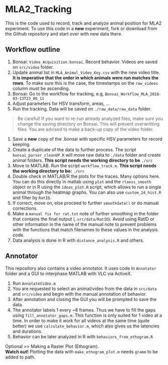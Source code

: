 # MLA2_Tracking

This is the code used to record, track and analyze animal position for MLA2 experiment.
To use this code in a **new** experiment, fork or download from the Github repository and start over with new data there.

## Workflow outline

1. Bonsai: `Video_Acquisition.bonsai`. Record behavior. Videos are saved on `src/video` folder.
1. Update animal list in `MLA_Animal_Video_Key.csv` with the new video title. **It is imperative that the order in which animals were run matches the rows**. To make sure this is the case, the timestamps on the `raw_videos` column must be ascending.
1. Bonsai: Go to the workflow for tracking, e.g, `Bonsai_Workflow_MLA_2018-03-13T23_06_11`
1. Adjust parameters for HSV transform, areas, ...
1. Run the tracking. Data will be saved on `./raw_data/raw_data` folder. 

> Be careful! If you want to re-run already analyzed files, make sure you change the saving directory on Bonsai. This will prevent overwritting files. You are advised to make a back-up copy of the video folder.

1. Save a **new** copy of the .bonsai with specific HSV parameters for record keeping.
1. Create a duplicate of the data to further process. The script `bonsai_parser_cleanUP.R` will move raw data to `./data` folder and create animal folders. **This script needs the working directory to be** `./src`
1. Move to MATLAB. Run the script `workflow_track.m`. **This script needs the working directory to be:** `./src`
1. Double check in MATLAB/R the plots for the traces. Many options here. You can do this directly in matlab using `plot` and the `rloess_smooth` object or in R using the `ideas_plot.R` script, which allows to run a single animal through the heatmap graphs. You can also use `custom_2d_hist.R` and filter by `RatID`.
1. If correct, move on, else proceed to further `smoothdata()` or do manual corrections.
1. Make a `manual fix for rat.txt` note of further smoothing in the folder that contains the final output (`.src/data/RatID`). Avoid using RatID or other information in the name of the manual note to prevent problems with the functions that match filenames to these values in the analysis code. 
1. Data analysis is done in R with `distance_analysis.R` and others.


## Annotator

This repository also contains a video annotator. It uses code in `Annotator` folder and a GUI to interphase MATLAB with VLC via ActiveX. 

1. Run `AnnotateVideo.m`
1. You are requested to select an animal/video from the data in `src/data` and `src/video` and begin with the manual annotation of behavior.  
1. After annotation and closing the GUI you will be prompted to save the data.
1. The annotator labels 1 every ~8 frames. Thus we have to fill the gaps using `fill_annotator_gaps.m`. This function is only suited for 1 video at a time. In order to make it work for all videos at the same time (quite better) we use `calculate_behavior.m`, which also gives us the latencies and durations.
1. Behavior can be later analyzed in R with `behaviors_from_ethogram.R`

Optional >> Making a Raster Plot (Ethogram).  
**Watch out!** Plotting the data with `make_ethogram_plot.m` needs `gramm` to be added to path.